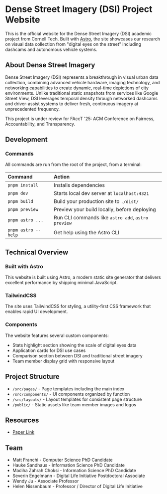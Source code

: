 # Dense Street Imagery (DSI) Project Website

This is the official website for the Dense Street Imagery (DSI) academic project from Cornell Tech. Built with [Astro](https://astro.build/), the site showcases our research on visual data collection from "digital eyes on the street" including dashcams and autonomous vehicle systems.

## About Dense Street Imagery

Dense Street Imagery (DSI) represents a breakthrough in visual urban data collection, combining advanced vehicle hardware, imaging technology, and networking capabilities to create dynamic, real-time depictions of city environments. Unlike traditional static snapshots from services like Google Street View, DSI leverages temporal density through networked dashcams and driver-assist systems to deliver fresh, continuous imagery at unprecedented frequency.

This project is under review for FAccT '25: ACM Conference on Fairness, Accountability, and Transparency.

## Development

### Commands

All commands are run from the root of the project, from a terminal:

| Command               | Action                                             |
| :-------------------- | :------------------------------------------------- |
| `pnpm install`        | Installs dependencies                              |
| `pnpm dev`            | Starts local dev server at `localhost:4321`        |
| `pnpm build`          | Build your production site to `./dist/`            |
| `pnpm preview`        | Preview your build locally, before deploying       |
| `pnpm astro ...`      | Run CLI commands like `astro add`, `astro preview` |
| `pnpm astro --help`   | Get help using the Astro CLI                       |

## Technical Overview

### Built with Astro

This website is built using Astro, a modern static site generator that delivers excellent performance by shipping minimal JavaScript.

### TailwindCSS

The site uses TailwindCSS for styling, a utility-first CSS framework that enables rapid UI development.

### Components

The website features several custom components:
- Stats highlight section showing the scale of digital eyes data
- Application cards for DSI use cases
- Comparison section between DSI and traditional street imagery
- Team member display grid with responsive layout

## Project Structure

- `/src/pages/` - Page templates including the main index
- `/src/components/` - UI components organized by function
- `/src/layouts/` - Layout templates for consistent page structure
- `/public/` - Static assets like team member images and logos

## Resources

- [Paper Link](https://doi.org/10.1145/3706598.3714009)

## Team

- Matt Franchi - Computer Science PhD Candidate
- Hauke Sandhaus - Information Science PhD Candidate
- Madiha Zahrah Choksi - Information Science PhD Candidate
- Severin Engelmann - Digital Life Initiative Postdoctoral Associate
- Wendy Ju - Associate Professor
- Helen Nissenbaum - Professor / Director of Digital Life Initiative